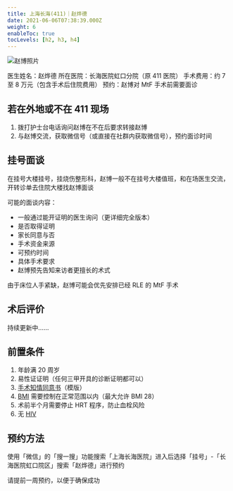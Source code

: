 ```yaml
---
title: 上海长海(411)｜赵烨德
date: 2021-06-06T07:38:39.000Z
weight: 6
enableToc: true
tocLevels: [h2, h3, h4]
---
```


![赵博照片](images/doctor/zhao-yede.jpg)

医生姓名：赵烨德
所在医院：长海医院虹口分院（原 411 医院）
手术费用：约 7 至 8 万元（包含手术后住院费用）
预约：赵博对 MtF 手术前需要面诊

## 若在外地或不在 411 现场

1. 拨打护士台电话询问赵博在不在后要求转接赵博
2. 与赵博交流，获取微信号（或直接在社群内获取微信号），预约面诊时间

## 挂号面谈

在挂号大楼挂号，挂烧伤整形科，赵博一般不在挂号大楼值班，和在场医生交流，开转诊单去住院大楼找赵博面谈

可能的面谈内容：

- 一般通过能开证明的医生询问（更详细完全版本）
- 是否取得证明
- 家长同意与否
- 手术资金来源
- 可预约时间
- 具体手术要求
- 赵博预先告知来访者更擅长的术式

由于床位人手紧缺，赵博可能会优先安排已经 RLE 的 MtF 手术

## 术后评价

持续更新中......

## 前置条件

1. 年龄满 20 周岁
2. 易性证证明（任何三甲开具的诊断证明都可以）
3. [手术知情同意书](/documents/parental-consent.pdf)（模版）
4. [BMI](https://zh.wikipedia.org/zh-cn/身体质量指数) 需要控制在正常范围以内（最大允许 BMI 28）
5. 术前半个月需要停止 HRT 程序，防止血栓风险
6. 无 [HIV](https://zh.wikipedia.org/zh-cn/HIV)

## 预约方法

使用「微信」的「搜一搜」功能搜索「上海长海医院」进入后选择「挂号」-「长海医院虹口院区」搜索「赵烨德」进行预约

请提前一周预约，以便于确保成功
